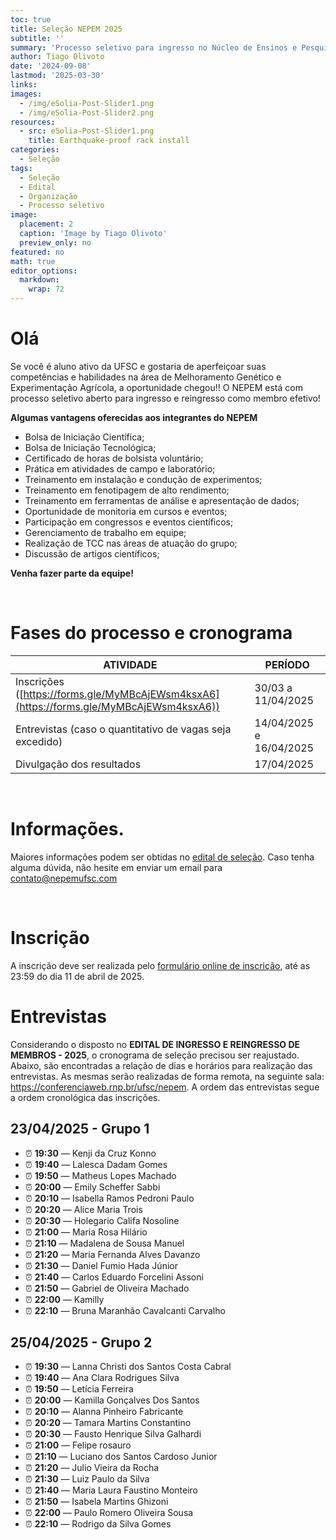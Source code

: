 ```yaml
---
toc: true
title: Seleção NEPEM 2025
subtitle: ''
summary: 'Processo seletivo para ingresso no Núcleo de Ensinos e Pesquisas em Experimentação e Melhoramento Vegetal (NEPEM).'
author: Tiago Olivoto
date: '2024-09-08'
lastmod: '2025-03-30'
links:
images:
  - /img/eSolia-Post-Slider1.png
  - /img/eSolia-Post-Slider2.png
resources:
  - src: eSolia-Post-Slider1.png
    title: Earthquake-proof rack install
categories:
  - Seleção
tags:
  - Seleção
  - Edital
  - Organização
  - Processo seletivo
image:
  placement: 2
  caption: 'Image by Tiago Olivoto'
  preview_only: no
featured: no
math: true
editor_options:
  markdown:
    wrap: 72
---
```


<script src="https://kit.fontawesome.com/1f72d6921a.js" crossorigin="anonymous"></script>


# Olá

Se você é aluno ativo da UFSC e gostaria de aperfeiçoar suas
competências e habilidades na área de Melhoramento Genético e
Experimentação Agrícola, a oportunidade chegou!! O NEPEM está com
processo seletivo aberto para ingresso e reingresso como membro efetivo!

**Algumas vantagens oferecidas aos integrantes do NEPEM**

-   Bolsa de Iniciação Científica;
-   Bolsa de Iniciação Tecnológica;
-   Certificado de horas de bolsista voluntário;
-   Prática em atividades de campo e laboratório;
-   Treinamento em instalação e condução de experimentos;
-   Treinamento em fenotipagem de alto rendimento;
-   Treinamento em ferramentas de análise e apresentação de dados;
-   Oportunidade de monitoria em cursos e eventos;
-   Participação em congressos e eventos científicos;
-   Gerenciamento de trabalho em equipe;
-   Realização de TCC nas áreas de atuação do grupo;
-   Discussão de artigos científicos;

**Venha fazer parte da equipe!**

<br>

# <i class="fas fa-clock"></i> Fases do processo e cronograma

| ATIVIDADE                                                               | PERÍODO            |
|---------------------------------------------------|---------------------|
| Inscrições ([https://forms.gle/MyMBcAjEWsm4ksxA6](https://forms.gle/MyMBcAjEWsm4ksxA6)) | 30/03 a 11/04/2025 |
| Entrevistas (caso o quantitativo de vagas seja excedido)                | 14/04/2025 e 16/04/2025    |
| Divulgação dos resultados                                              | 17/04/2025        |

<br>

# <i class="fas fa-file-pdf"></i> Informações.
Maiores informações podem ser obtidas no [edital de seleção](edital_2025_assinado.pdf). Caso tenha alguma dúvida, não hesite em enviar um email para contato@nepemufsc.com

<br>

# <i class="fas fa-file-export"></i> Inscrição


A inscrição deve ser realizada pelo [formulário online de
inscrição](https://forms.gle/MyMBcAjEWsm4ksxA6), até as 23:59 do dia 11
de abril de 2025.

<!--<iframe src="https://docs.google.com/forms/d/e/1FAIpQLSd_QqUcj7sw98s4aLgJ04lDMxFiJ3vZlq3kfLRJK7xxYGrzoA/viewform?embedded=true" width="720" height="1300" frameborder="0" marginheight="0" marginwidth="0">Carregando…</iframe>-->


# <i class="fas fa-handshake"></i> Entrevistas

Considerando o disposto no **EDITAL DE INGRESSO E REINGRESSO DE MEMBROS - 2025**, o cronograma de seleção precisou ser reajustado. Abaixo, são encontradas a relação de dias e horários para realização das entrevistas. As mesmas serão realizadas de forma remota, na seguinte sala: https://conferenciaweb.rnp.br/ufsc/nepem. A ordem das entrevistas segue a ordem cronológica das inscrições.

## 23/04/2025 - Grupo 1

- ⏰ **19:30** — Kenji da Cruz Konno
- ⏰ **19:40** — Lalesca Dadam Gomes
- ⏰ **19:50** — Matheus Lopes Machado
- ⏰ **20:00** — Emily Scheffer Sabbi
- ⏰ **20:10** — Isabella Ramos Pedroni Paulo
- ⏰ **20:20** — Alice Maria Trois
- ⏰ **20:30** — Holegario Califa Nosoline
- ⏰ **21:00** — Maria Rosa Hilário
- ⏰ **21:10** — Madalena de Sousa Manuel
- ⏰ **21:20** — Maria Fernanda Alves Davanzo
- ⏰ **21:30** — Daniel Fumio Hada Júnior
- ⏰ **21:40** — Carlos Eduardo Forcelini Assoni
- ⏰ **21:50** — Gabriel de Oliveira Machado
- ⏰ **22:00** — Kamilly
- ⏰ **22:10** — Bruna Maranhão Cavalcanti Carvalho

## 25/04/2025 - Grupo 2

- ⏰ **19:30** — Lanna Christi dos Santos Costa Cabral
- ⏰ **19:40** — Ana Clara Rodrigues Silva
- ⏰ **19:50** — Letícia Ferreira
- ⏰ **20:00** — Kamilla Gonçalves Dos Santos
- ⏰ **20:10** — Alanna Pinheiro Fabricante
- ⏰ **20:20** — Tamara Martins Constantino
- ⏰ **20:30** — Fausto Henrique Silva Galhardi
- ⏰ **21:00** — Felipe rosauro
- ⏰ **21:10** — Luciano dos Santos Cardoso Junior
- ⏰ **21:20** — Julio Vieira da Rocha
- ⏰ **21:30** — Luiz Paulo da Silva
- ⏰ **21:40** — Maria Laura Faustino Monteiro
- ⏰ **21:50** — Isabela Martins Ghizoni
- ⏰ **22:00** — Paulo Romero Oliveira Sousa
- ⏰ **22:10** — Rodrigo da Silva Gomes

